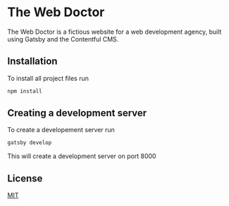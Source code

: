 # The Web Doctor

The Web Doctor is a fictious website for a web development agency, built using Gatsby and the Contentful CMS.

## Installation

To install all project files run

```bash
npm install
```

## Creating a development server

To create a developement server run

```bash
gatsby develop
```

This will create a development server on port 8000

## License

[MIT](https://choosealicense.com/licenses/mit/)
